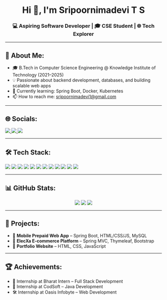 <h1 align="center">Hi 👋, I'm Sripoornimadevi T S</h1>
<h3 align="center">💻 Aspiring Software Developer | 🎓 CSE Student | 🌐 Tech Explorer</h3>

---

## 🧠 About Me:
- 🎓 B.Tech in Computer Science Engineering @ Knowledge Institute of Technology (2021–2025)
- 💡 Passionate about backend development, databases, and building scalable web apps
- 🌱 Currently learning: Spring Boot, Docker, Kubernetes
- 📫 How to reach me: sripoornimadevi1@gmail.com

---

## 🌐 Socials:
<p align="left">
<a href="https://www.linkedin.com/in/sripoornimadevi" target="_blank">
  <img src="https://img.shields.io/badge/LinkedIn-0A66C2?style=for-the-badge&logo=linkedin&logoColor=white" />
</a>
<a href="https://twitter.com/sripoornimadevi1" target="_blank">
  <img src="https://img.shields.io/badge/Twitter-1DA1F2?style=for-the-badge&logo=twitter&logoColor=white" />
</a>
<a href="https://sripoornimadevi1.github.io" target="_blank">
  <img src="https://img.shields.io/badge/Portfolio-000000?style=for-the-badge&logo=githubpages&logoColor=white" />
</a>
</p>

---

## 🛠️ Tech Stack:
<p align="left">
  <img src="https://img.shields.io/badge/Java-007396?style=for-the-badge&logo=java&logoColor=white" />
  <img src="https://img.shields.io/badge/Spring%20Boot-6DB33F?style=for-the-badge&logo=springboot&logoColor=white" />
  <img src="https://img.shields.io/badge/MySQL-4479A1?style=for-the-badge&logo=mysql&logoColor=white" />
  <img src="https://img.shields.io/badge/PostgreSQL-336791?style=for-the-badge&logo=postgresql&logoColor=white" />
  <img src="https://img.shields.io/badge/MongoDB-47A248?style=for-the-badge&logo=mongodb&logoColor=white" />
  <img src="https://img.shields.io/badge/HTML5-E34F26?style=for-the-badge&logo=html5&logoColor=white" />
  <img src="https://img.shields.io/badge/CSS3-1572B6?style=for-the-badge&logo=css3&logoColor=white" />
  <img src="https://img.shields.io/badge/JavaScript-F7DF1E?style=for-the-badge&logo=javascript&logoColor=black" />
  <img src="https://img.shields.io/badge/Bootstrap-7952B3?style=for-the-badge&logo=bootstrap&logoColor=white" />
  <img src="https://img.shields.io/badge/Jenkins-D24939?style=for-the-badge&logo=jenkins&logoColor=white" />
  <img src="https://img.shields.io/badge/Docker-2496ED?style=for-the-badge&logo=docker&logoColor=white" />
  <img src="https://img.shields.io/badge/Kubernetes-326CE5?style=for-the-badge&logo=kubernetes&logoColor=white" />
</p>

---

## 📊 GitHub Stats:
<p align="center">
  <img src="https://github-readme-stats.vercel.app/api?username=sripoornimadevi1&show_icons=true&theme=dark" />
  <img src="https://github-readme-streak-stats.herokuapp.com/?user=sripoornimadevi1&theme=dark" />
  <img src="https://github-readme-stats.vercel.app/api/top-langs/?username=sripoornimadevi1&layout=compact&theme=dark" />
</p>

---

## 📁 Projects:
- 🔗 **Mobile Prepaid Web App** – Spring Boot, HTML/CSS/JS, MySQL  
- 🔗 **ElecXa E-commerce Platform** – Spring MVC, Thymeleaf, Bootstrap  
- 🔗 **Portfolio Website** – HTML, CSS, JavaScript

---

## 🏆 Achievements:
- 🌟 Internship at Bharat Intern – Full Stack Development
- 🧠 Internship at CodSoft – Java Development
- 🛠️ Internship at Oasis Infobyte – Web Development



